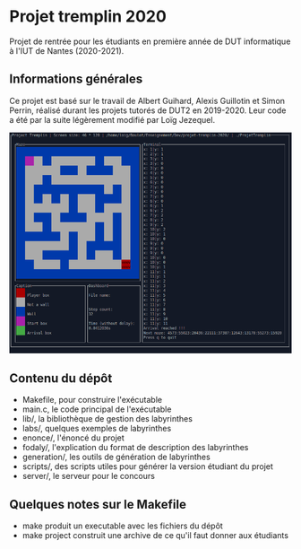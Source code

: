 # Projet tremplin 2020

Projet de rentrée pour les étudiants en première année de DUT informatique à l'IUT de Nantes (2020-2021).

## Informations générales

Ce projet est basé sur le travail de Albert Guihard, Alexis Guillotin et Simon Perrin, réalisé durant les projets tutorés de DUT2 en 2019-2020. Leur code a été par la suite légèrement modifié par Loïg Jezequel.

![aperçu de l'interface](capture.png)

## Contenu du dépôt

* Makefile, pour construire l'exécutable
* main.c, le code principal de l'exécutable
* lib/, la bibliothèque de gestion des labyrinthes
* labs/, quelques exemples de labyrinthes
* enonce/, l'énoncé du projet
* fodaly/, l'explication du format de description des labyrinthes
* generation/, les outils de génération de labyrinthes
* scripts/, des scripts utiles pour générer la version étudiant du projet
* server/, le serveur pour le concours

## Quelques notes sur le Makefile

* make produit un executable avec les fichiers du dépôt
* make project construit une archive de ce qu'il faut donner aux étudiants

